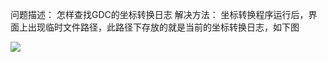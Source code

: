 问题描述：
怎样查找GDC的坐标转换日志
解决方法：
坐标转换程序运行后，界面上出现临时文件路径，此路径下存放的就是当前的坐标转换日志，如下图

![](https://i.imgur.com/J8QAZNi.png)